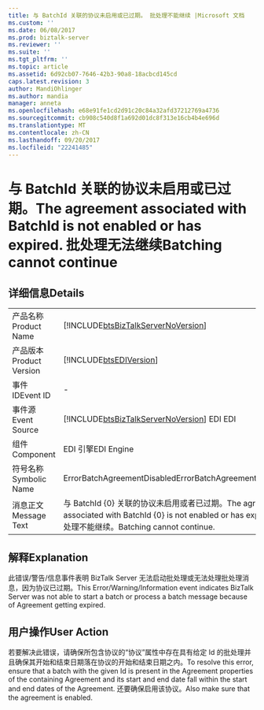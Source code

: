 ```yaml
---
title: 与 BatchId 关联的协议未启用或已过期。 批处理不能继续 |Microsoft 文档
ms.custom: ''
ms.date: 06/08/2017
ms.prod: biztalk-server
ms.reviewer: ''
ms.suite: ''
ms.tgt_pltfrm: ''
ms.topic: article
ms.assetid: 6d92cb07-7646-42b3-90a8-18acbcd145cd
caps.latest.revision: 3
author: MandiOhlinger
ms.author: mandia
manager: anneta
ms.openlocfilehash: e68e91fe1cd2d91c20c84a32afd37212769a4736
ms.sourcegitcommit: cb908c540d8f1a692d01dc8f313e16cb4b4e696d
ms.translationtype: MT
ms.contentlocale: zh-CN
ms.lasthandoff: 09/20/2017
ms.locfileid: "22241485"
---
```

# <a name="the-agreement-associated-with-batchid-is-not-enabled-or-has-expired-batching-cannot-continue"></a><span data-ttu-id="466a9-103">与 BatchId 关联的协议未启用或已过期。</span><span class="sxs-lookup"><span data-stu-id="466a9-103">The agreement associated with BatchId is not enabled or has expired.</span></span> <span data-ttu-id="466a9-104">批处理无法继续</span><span class="sxs-lookup"><span data-stu-id="466a9-104">Batching cannot continue</span></span>
## <a name="details"></a><span data-ttu-id="466a9-105">详细信息</span><span class="sxs-lookup"><span data-stu-id="466a9-105">Details</span></span>  
  
|||  
|-|-|  
|<span data-ttu-id="466a9-106">产品名称</span><span class="sxs-lookup"><span data-stu-id="466a9-106">Product Name</span></span>|[!INCLUDE[btsBizTalkServerNoVersion](../includes/btsbiztalkservernoversion-md.md)]|  
|<span data-ttu-id="466a9-107">产品版本</span><span class="sxs-lookup"><span data-stu-id="466a9-107">Product Version</span></span>|[!INCLUDE[btsEDIVersion](../includes/btsediversion-md.md)]|  
|<span data-ttu-id="466a9-108">事件 ID</span><span class="sxs-lookup"><span data-stu-id="466a9-108">Event ID</span></span>|-|  
|<span data-ttu-id="466a9-109">事件源</span><span class="sxs-lookup"><span data-stu-id="466a9-109">Event Source</span></span>|[!INCLUDE[btsBizTalkServerNoVersion](../includes/btsbiztalkservernoversion-md.md)]<span data-ttu-id="466a9-110"> EDI</span><span class="sxs-lookup"><span data-stu-id="466a9-110"> EDI</span></span>|  
|<span data-ttu-id="466a9-111">组件</span><span class="sxs-lookup"><span data-stu-id="466a9-111">Component</span></span>|<span data-ttu-id="466a9-112">EDI 引擎</span><span class="sxs-lookup"><span data-stu-id="466a9-112">EDI Engine</span></span>|  
|<span data-ttu-id="466a9-113">符号名称</span><span class="sxs-lookup"><span data-stu-id="466a9-113">Symbolic Name</span></span>|<span data-ttu-id="466a9-114">ErrorBatchAgreementDisabled</span><span class="sxs-lookup"><span data-stu-id="466a9-114">ErrorBatchAgreementDisabled</span></span>|  
|<span data-ttu-id="466a9-115">消息正文</span><span class="sxs-lookup"><span data-stu-id="466a9-115">Message Text</span></span>|<span data-ttu-id="466a9-116">与 BatchId {0} 关联的协议未启用或者已过期。</span><span class="sxs-lookup"><span data-stu-id="466a9-116">The agreement associated with BatchId {0} is not enabled or has expired.</span></span> <span data-ttu-id="466a9-117">批处理不能继续。</span><span class="sxs-lookup"><span data-stu-id="466a9-117">Batching cannot continue.</span></span>|  
  
## <a name="explanation"></a><span data-ttu-id="466a9-118">解释</span><span class="sxs-lookup"><span data-stu-id="466a9-118">Explanation</span></span>  
 <span data-ttu-id="466a9-119">此错误/警告/信息事件表明 BizTalk Server 无法启动批处理或无法处理批处理消息，因为协议已过期。</span><span class="sxs-lookup"><span data-stu-id="466a9-119">This Error/Warning/Information event indicates BizTalk Server was not able to start a batch or process a batch message because of Agreement getting expired.</span></span>  
  
## <a name="user-action"></a><span data-ttu-id="466a9-120">用户操作</span><span class="sxs-lookup"><span data-stu-id="466a9-120">User Action</span></span>  
 <span data-ttu-id="466a9-121">若要解决此错误，请确保所包含协议的“协议”属性中存在具有给定 Id 的批处理并且确保其开始和结束日期落在协议的开始和结束日期之内。</span><span class="sxs-lookup"><span data-stu-id="466a9-121">To resolve this error, ensure that a batch with the given Id is present in the Agreement properties of the containing Agreement and its start and end date fall within the start and end dates of the Agreement.</span></span> <span data-ttu-id="466a9-122">还要确保启用该协议。</span><span class="sxs-lookup"><span data-stu-id="466a9-122">Also make sure that the agreement is enabled.</span></span>